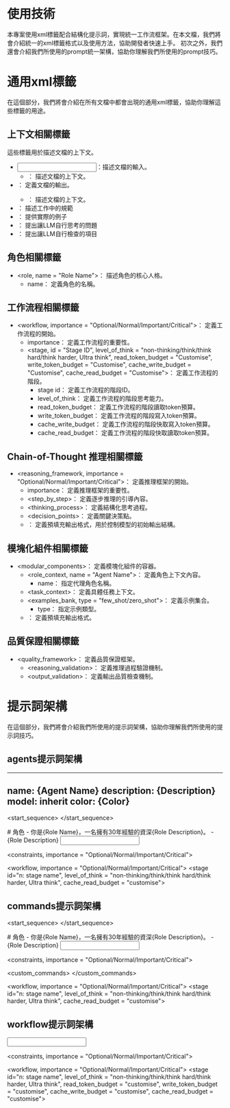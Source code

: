 # 使用技術
本專案使用xml標籤配合結構化提示詞，實現統一工作流框架。在本文檔，我們將會介紹統一的xml標籤格式以及使用方法，協助開發者快速上手。
初次之外，我們還會介紹我們所使用的prompt統一架構，協助你理解我們所使用的prompt技巧。

# 通用xml標籤
在這個部分，我們將會介紹在所有文檔中都會出現的通用xml標籤，協助你理解這些標籤的用途。

## 上下文相關標籤
這些標籤用於描述文檔的上下文。
- <input>：描述文檔的輸入。
    - <context>： 描述文檔的上下文。
- <output>： 定義文檔的輸出。
    - <context>： 描述文檔的上下文。
- <constraints>： 描述工作中的規範
- <example>： 提供實際的例子
- <questions>： 提出讓LLM自行思考的問題
- <checks>： 提出讓LLM自行檢查的項目

## 角色相關標籤
- <role, name = "Role Name">： 描述角色的核心人格。
    - name： 定義角色的名稱。

## 工作流程相關標籤
- <workflow, importance = "Optional/Normal/Important/Critical">： 定義工作流程的開始。
    - importance： 定義工作流程的重要性。
    - <stage, id = "Stage ID", level_of_think = "non-thinking/think/think hard/think harder, Ultra think", read_token_budget = "Customise", write_token_budget = "Customise", cache_write_budget = "Customise", cache_read_budget = "Customise">： 定義工作流程的階段。
        - stage id： 定義工作流程的階段ID。
        - level_of_think： 定義工作流程的階段思考能力。
        - read_token_budget： 定義工作流程的階段讀取token預算。
        - write_token_budget： 定義工作流程的階段寫入token預算。
        - cache_write_budget： 定義工作流程的階段快取寫入token預算。
        - cache_read_budget： 定義工作流程的階段快取讀取token預算。

## Chain-of-Thought 推理相關標籤
- <reasoning_framework, importance = "Optional/Normal/Important/Critical">： 定義推理框架的開始。
    - importance： 定義推理框架的重要性。
    - <step_by_step>： 定義逐步推理的引導內容。
    - <thinking_process>： 定義結構化思考過程。
    - <decision_points>： 定義關鍵決策點。
    - <prefill>： 定義預填充輸出格式，用於控制模型的初始輸出結構。

## 模塊化組件相關標籤
- <modular_components>： 定義模塊化組件的容器。
    - <role_context, name = "Agent Name">： 定義角色上下文內容。
        - name： 指定代理角色名稱。
    - <task_context>： 定義具體任務上下文。
    - <examples_bank, type = "few_shot/zero_shot">： 定義示例集合。
        - type： 指定示例類型。
    - <prefill>： 定義預填充輸出格式。

## 品質保證相關標籤
- <quality_framework>： 定義品質保證框架。
    - <reasoning_validation>： 定義推理過程驗證機制。
    - <output_validation>： 定義輸出品質檢查機制。

# 提示詞架構
在這個部分，我們將會介紹我們所使用的提示詞架構，協助你理解我們所使用的提示詞技巧。

## agents提示詞架構

---
name: {Agent Name}
description: {Description}
model: inherit
color: {Color}
---

<start_sequence>
</start_sequence>

<role name="Role Name">
# 角色
- 你是{Role Name}，一名擁有30年經驗的資深{Role Description}。
- {Role Description}
</role>

<input>
  <context>
  </context>
  <templates>
  </templates>
</input>

<output>
</output>

<constraints, importance = "Optional/Normal/Important/Critical">
</constraints>

<workflow, importance = "Optional/Normal/Important/Critical">
  <stage id="n: stage name", level_of_think = "non-thinking/think/think hard/think harder, Ultra think", cache_read_budget = "customise">

  <checks>
  </checks>
  </stage>
</workflow>

<example>
</example>

## commands提示詞架構
<start_sequence>
</start_sequence>

<role name="Role Name">
# 角色
- 你是{Role Name}，一名擁有30年經驗的資深{Role Description}。
- {Role Description}
</role>

<input>
  <context>
  </context>
  <templates>
  </templates>
  <tasks>
  </tasks>
</input>

<output>
</output>

<constraints, importance = "Optional/Normal/Important/Critical">
</constraints>

<custom_commands>
</custom_commands>

<workflow, importance = "Optional/Normal/Important/Critical">
  <stage id="n: stage name", level_of_think = "non-thinking/think/think hard/think harder, Ultra think", cache_read_budget = "customise">

  <checks>
  </checks>
  </stage>

</workflow>

## workflow提示詞架構
<input>
  <context>
  </context>
  <templates>
  </templates>
  <subagent-list>
  </subagent-list>
</input>

<output>
</output>

<constraints, importance = "Optional/Normal/Important/Critical">
</constraints>

<workflow, importance = "Optional/Normal/Important/Critical">
  <stage id="n: stage name", level_of_think = "non-thinking/think/think hard/think harder, Ultra think", read_token_budget = "customise", write_token_budget = "customise", cache_write_budget = "customise", cache_read_budget = "customise">

  <questions>
  </questions>

  <checks>
  </checks>
  </stage>

</workflow>

<example>
</example>